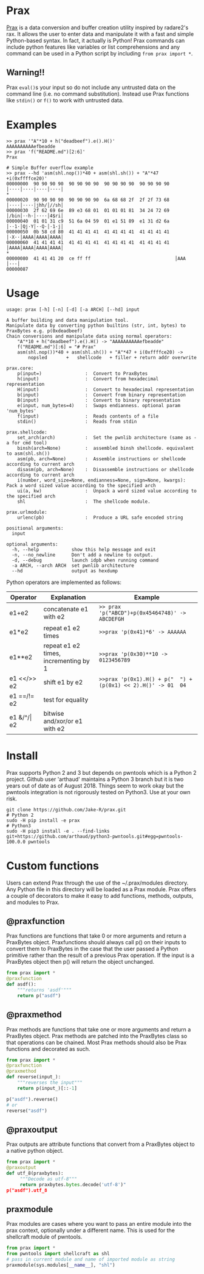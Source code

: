 # Prax
[Prax](http://expanse.wikia.com/wiki/Praxidike_Meng) is a data conversion and buffer creation utility inspired by radare2's rax. It allows the user to enter data and manipulate it with a fast and simple Python-based syntax. In fact, it actually is Python! Prax commands can include python features like variables or list comprehensions and any command can be used in a Python script by including `from prax import *`.

## Warning!!
Prax `eval()`s your input so do not include any untrusted data on the command line (i.e. no command substitution). Instead use Prax functions like `stdin()` or `f()` to work with untrusted data.

# Examples
~~~~
>> prax '"A"*10 + h("deadbeef").e().H()'
AAAAAAAAAAefbeadde
>> prax 'f("README.md")[2:6]'
Prax

# Simple Buffer overflow example
>> prax --hd 'asm(shl.nop())*40 + asm(shl.sh()) + "A"*47 +i(0xffffce20)'
00000000  90 90 90 90  90 90 90 90  90 90 90 90  90 90 90 90  │····│····│····│····│
*
00000020  90 90 90 90  90 90 90 90  6a 68 68 2f  2f 2f 73 68  │····│····│jhh/│//sh│
00000030  2f 62 69 6e  89 e3 68 01  01 01 01 81  34 24 72 69  │/bin│··h·│····│4$ri│
00000040  01 01 31 c9  51 6a 04 59  01 e1 51 89  e1 31 d2 6a  │··1·│Qj·Y│··Q·│·1·j│
00000050  0b 58 cd 80  41 41 41 41  41 41 41 41  41 41 41 41  │·X··│AAAA│AAAA│AAAA│
00000060  41 41 41 41  41 41 41 41  41 41 41 41  41 41 41 41  │AAAA│AAAA│AAAA│AAAA│
*
00000080  41 41 41 20  ce ff ff                               │AAA │···│
00000087
~~~~

# Usage
~~~~
usage: prax [-h] [-n] [-d] [-a ARCH] [--hd] input

A buffer building and data manipulation tool.
Manipulate data by converting python builtins (str, int, bytes) to PraxBytes e.g. p(0xdeadbeef)
Chain conversions and manipulate data using normal operators:
    "A"*10 + h("deadbeef").e().H() -> "AAAAAAAAAAefbeadde"
    f("README.md")[:6] = "# Prax" 
    asm(shl.nop())*40 + asm(shl.sh()) + "A"*47 + i(0xffffce20) -> 
        nopsled       +   shellcode   + filler + return addr overwrite

prax.core:
	p(input=)                :  Convert to PraxBytes
	h(input)                 :  Convert from hexadecimal representation
	H(input)                 :  Convert to hexadecimal representation
	b(input)                 :  Convert from binary representation
	B(input)                 :  Convert to binary representation
	e(input, num_bytes=4)    :  Swaps endianness. optional param 'num_bytes'
	f(input)                 :  Reads contents of a file
	stdin()                  :  Reads from stdin

prax.shellcode:
	set_arch(arch)           :  Set the pwnlib architecture (same as -a for cmd tool)
	binsh(arch=None)         :  assembled binsh shellcode. equivalent to asm(shl.sh())
	asm(pb, arch=None)       :  Assemble instructions or shellcode according to current arch
	disasm(pb, arch=None)    :  Disassemble instructions or shellcode according to current arch
	i(number, word_size=None, endianness=None, sign=None, kwargs):  Pack a word sized value according to the specified arch
	ui(a, kw)                :  Unpack a word sized value according to the specified arch
	shl                      :  The shellcode module.

prax.urlmodule:
	urlenc(pb)               :  Produce a URL safe encoded string

positional arguments:
  input

optional arguments:
  -h, --help            show this help message and exit
  -n, --no_newline      Don't add a newline to output.
  -d, --debug           launch idpb when running command
  -a ARCH, --arch ARCH  set pwnlib architecture
  --hd                  output as hexdump
~~~~

Python operators are implemented as follows:

Operator | Explanation | Example
--- | --- | ---
e1+e2 | concatenate e1 with e2 | `>> prax 'p("ABCD")+p(0x45464748)' -> ABCDEFGH`
e1\*e2 |repeat e1 e2 times | `>>prax 'p(0x41)*6' -> AAAAAA`
e1\**e2 | repeat e1 e2 times, incrementing by 1 | `>>prax 'p(0x30)**10 -> 0123456789`
e1 <</>> e2 | shift e1 by e2 | `>>prax 'p(0x1).H() + p("  ") + (p(0x1) << 2).H()' -> 01  04`
e1 ==/!= e2 | test for equality | 
e1 &/^/\| e2 | bitwise and/xor/or e1 with e2 | 


# Install
Prax supports Python 2 and 3 but depends on pwntools which is a Python 2 project. Github user 'arthaud' maintains a Python 3 branch but it is two years out of date as of August 2018.  Things seem to work okay but the pwntools integration is not rigorously tested on Python3. Use at your own risk.
~~~~
git clone https://github.com/Jake-R/prax.git
# Python 2
sudo -H pip install -e prax
# Python3
sudo -H pip3 install -e . --find-links git+https://github.com/arthaud/python3-pwntools.git#egg=pwntools-100.0.0 pwntools
~~~~


# Custom functions
Users can extend Prax through the use of the ~/.prax/modules directory. Any Python file in this directory will be loaded as a Prax module. Prax offers a couple of decorators to make it easy to add functions, methods, outputs, and modules to Prax.

## @praxfunction
Prax functions are functions that take 0 or more arguments and return a PraxBytes object. Praxfunctions should always call p() on their inputs to convert them to PraxBytes in the case that the user passed a Python primitive rather than the result of a previous Prax operation. If the input is a PraxBytes object then p() will return the object unchanged.
```python
from prax import *
@praxfunction
def asdf():
    """returns 'asdf'"""
    return p("asdf")
```

## @praxmethod
Prax methods are functions that take one or more arguments and return a PraxBytes object. Prax methods are patched into the PraxBytes class so that operations can be chained. Most Prax methods should also be Prax functions and decorated as such.
```python
from prax import *
@praxfunction
@praxmethod
def reverse(input_):
    """reverses the input"""
    return p(input_)[::-1]

p("asdf").reverse()
# or
reverse("asdf")
```

## @praxoutput
Prax outputs are attribute functions that convert from a PraxBytes object to a native python object.
```python
from prax import *
@praxoutput
def utf_8(praxbytes):
     """Decode as utf-8"""
     return praxbytes.bytes.decode('utf-8')"
p("asdf").utf_8
```

## praxmodule
Prax modules are cases where you want to pass an entire module into the prax context, optionally under a different name. This is used for the shellcraft module of pwntools.
```python
from prax import *
from pwntools import shellcraft as shl
# pass in current module and name of imported module as string
praxmodule(sys.modules[__name__], "shl")
```

